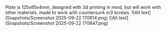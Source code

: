 Plate is 125x65x4mm, designed with 3d printing in mind, but will work with other materials, made to work with countersunk m3 screws.
![Alt text](Snapshots/Screenshot 2025-09-22 170814.png)
![Alt text](Snapshots/Screenshot 2025-09-22 170847.png)
